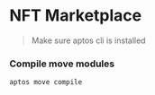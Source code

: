 # NFT Marketplace

> Make sure aptos cli is installed

### Compile move modules

```bash
aptos move compile
```
